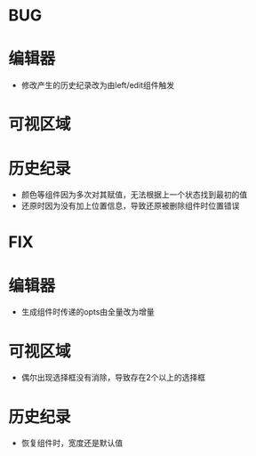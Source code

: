 BUG
===================

# 编辑器

- 修改产生的历史纪录改为由left/edit组件触发

# 可视区域

# 历史纪录

- 颜色等组件因为多次对其赋值，无法根据上一个状态找到最初的值
- 还原时因为没有加上位置信息，导致还原被删除组件时位置错误

FIX
===================

# 编辑器

- 生成组件时传递的opts由全量改为增量

# 可视区域

- 偶尔出现选择框没有消除，导致存在2个以上的选择框

# 历史纪录

- 恢复组件时，宽度还是默认值